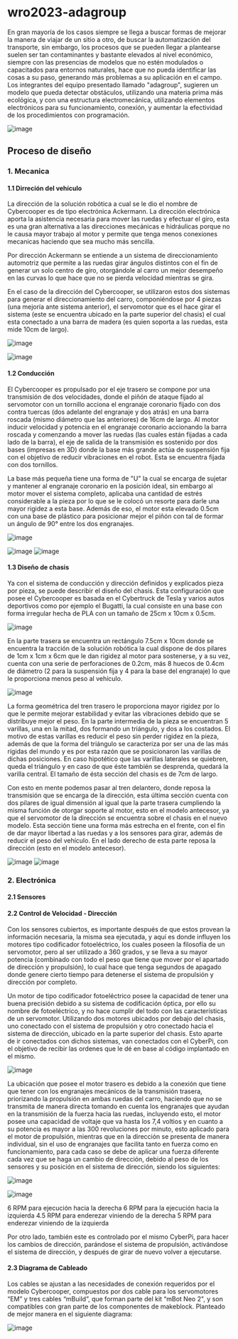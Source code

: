 # wro2023-adagroup


 <p style = "text-aling:center;">En gran mayoría de los casos siempre se llega a buscar formas de mejorar la manera de viajar de un sitio a otro, de buscar la automatización del transporte, sin embargo, los procesos que se pueden llegar a plantearse suelen ser tan contaminantes y bastante elevados al nivel económico, siempre con las presencias de modelos que no estén modulados o capacitados para entornos naturales, hace que no pueda identificar las cosas a su paso, generando más problemas a su aplicación en el campo. Los integrantes del equipo presentado llamado "adagroup", sugieren un modelo que pueda detectar obstáculos, utilizando una materia prima más ecológica, y con una estructura electromecánica, utilizando elementos electrónicos para su funcionamiento, conexión, y aumentar la efectividad de los procedimientos con programación. </p> 
      

![image](https://github.com/kaolof/wro2023-adagroup/assets/67702983/b2134ed8-f877-4dc1-98cd-a1e834340fa6)

## Proceso de diseño

### 1. Mecanica


#### 1.1 Dirreción del vehículo


   La dirección de la solución robótica a cual se le dio el nombre de Cybercooper es de tipo electrónica Ackermann. La dirección electrónica aporta la asistencia necesaria para mover las ruedas y efectuar el giro, esta es una gran alternativa a las direcciones mecánicas e hidráulicas porque no le causa mayor trabajo al motor y permite que tenga menos conexiones mecanicas haciendo que sea mucho más sencilla.


   Por dirección Ackermann se entiende a un sistema de direccionamiento automotriz que permite a las ruedas girar ángulos distintos con el fin de generar un solo centro de giro, otorgándole al carro un mejor desempeño en las curvas lo que hace que no se pierda velocidad mientras se gira.


   En el caso de la dirección del Cybercooper, se utilizaron estos dos sistemas para generar el direccionamiento del carro, componiéndose por 4 piezas (una mejoría ante sistema anterior), el servomotor que es el hace girar el sistema (este se encuentra ubicado en la parte superior del chasis) el cual esta conectado a una barra de madera (es quien soporta a las ruedas, esta mide 10cm de largo).
   

   ![image](https://github.com/kaolof/wro2023-adagroup/assets/143504227/a5c072bf-58dd-42a7-a56e-582bbea6aa07)

![image](https://github.com/kaolof/wro2023-adagroup/assets/143504227/31ab27e4-263e-4ec8-95d0-6e37e6e0bd2b)


#### 1.2 Conducción


   El Cybercooper es propulsado por el eje trasero se compone por una transmisión de dos velocidades, donde el piñón de ataque fijado al servomotor con un tornillo acciona el engranaje coronario fijado con dos contra tuercas (dos adelante del engranaje y dos atrás) en una barra roscada (mismo diámetro que las anteriores) de 16cm de largo. 
   Al motor inducir velocidad y potencia en el engranaje coronario accionando la barra roscada y comenzando a mover las ruedas (las cuales están fijadas a cada lado de la barra), el eje de salida de la transmisión es sostenido por dos bases (impresas en 3D) donde la base más grande actúa de suspensión fija con el objetivo de reducir vibraciones en el robot. Esta se encuentra fijada con dos tornillos.


  La base más pequeña tiene una forma de "U" la cual se encarga de sujetar y mantener al engranaje coronario en la posición ideal, sin embargo al motor mover el sistema completo, aplicaba una cantidad de estrés considerable a la pieza por lo que se le colocó un resorte para darle una mayor rigidez a esta base. Además de eso, el motor esta elevado 0.5cm con una base de plástico para posicionar mejor el piñón con tal de formar un ángulo de 90° entre los dos engranajes.

  

  ![image](https://github.com/kaolof/wro2023-adagroup/assets/143504227/c189a656-0939-48ea-8804-4de5f8ac7182)

![image](https://github.com/kaolof/wro2023-adagroup/assets/143504227/5835d127-a4bb-48cb-a9b3-19ae07e2077a)
![image](https://github.com/kaolof/wro2023-adagroup/assets/143504227/33d9caad-8311-46d4-9b29-167f61af3b94)


  
#### 1.3 Diseño de chasis


  Ya con el sistema de conducción y dirección definidos y explicados pieza por pieza, se puede describir el diseño del chasis.
  Esta configuración que posee el Cybercooper es basada en el Cybertruck de Tesla y varios autos deportivos como por ejemplo el Bugatti, la cual consiste en una base con forma irregular hecha de PLA con un tamaño de 25cm x 10cm x 0.5cm. 

  
  ![image](https://github.com/kaolof/wro2023-adagroup/assets/143504227/0e9d6c2e-6a99-4a42-a0a9-262a7080143f)


  En la parte trasera se encuentra un rectángulo 7.5cm x 10cm donde se encuentra la tracción de la solución robótica la cual dispone de dos pilares de 1cm x 1cm x 6cm que le dan rigidez al motor para sostenerse, y a su vez, cuenta con una serie de perforaciones de 0.2cm, más 8 huecos de 0.4cm de diámetro (2 para la suspensión fija y 4 para la base del engranaje) lo que le proporciona menos peso al vehículo. 

  
  ![image](https://github.com/kaolof/wro2023-adagroup/assets/143504227/272011f7-1864-4df3-817f-e549e99733f8)

  
  La forma geométrica del tren trasero le proporciona mayor rigidez por lo que le permite mejorar estabilidad y evitar las vibraciones debido que se distribuye mejor el peso. 
En la parte intermedia de la pieza se encuentran 5 varillas, una en la mitad, dos formando un triángulo, y dos a los costados. El motivo de estas varillas es reducir el peso sin perder rigidez en la pieza, además de que la forma del triángulo se caracteriza por ser una de las más rígidas del mundo y es por esta razón que se posicionaron las varillas de dichas posiciones. En caso hipotético que las varillas laterales se quiebren, queda el triángulo y en caso de que éste también se desprenda, quedará la varilla central. El tamaño de ésta sección del chasis es de 7cm de largo. 

  Con esto en mente podemos pasar al tren delantero, donde reposa la transmisión que se encarga de la dirección, esta última sección cuenta con dos pilares de igual dimensión al igual que la parte trasera cumpliendo la misma función de otorgar soporte al motor, esto en el modelo antecesor, ya que el servomotor de la dirección se encuentra sobre el chasis en el nuevo modelo. Esta sección tiene una forma más estrecha en el frente, con el fin de dar mayor libertad a las ruedas y a los sensores para girar, además de reducir el peso del vehículo. En el lado derecho de esta parte reposa la dirección (esto en el modelo antecesor).  
  

![image](https://github.com/kaolof/wro2023-adagroup/assets/143504227/3192a14e-2c05-4049-a3b1-508dbd41b6b3)
![image](https://github.com/kaolof/wro2023-adagroup/assets/143504227/5658bad8-aead-4968-91ad-f4b8118558d7)


### 2. Electrónica


#### 2.1 Sensores
#### 2.2 Control de Velocidad - Dirección
  
  
  Con los sensores cubiertos, es importante después de que estos provean la información necesaria, la misma sea ejecutada, y aquí es donde influyen los motores tipo codificador fotoeléctrico, los cuales poseen la filosofía de un servomotor, pero al ser utilizado a 360 grados, y se lleva a su mayor potencia (combinado con todo el peso que tiene que mover por el apartado de dirección y propulsión), lo cual hace que tenga segundos de apagado donde genere cierto tiempo para detenerse el sistema de propulsión y dirección por completo.

  Un motor de tipo codificador fotoeléctrico posee la capacidad de tener una buena precisión debido a su sistema de codificación óptica, por ello su nombre de fotoeléctrico, y no hace cumplir del todo con las características de un servomotor. Utilizando dos motores ubicados por debajo del chasis, uno conectado con el sistema de propulsión y otro conectado hacia el sistema de dirección, ubicado en la parte superior del chasis. Esto aparte de ir conectados con dichos sistemas, van conectados con el CyberPi, con el objetivo de recibir las ordenes que le dé en base al código implantado en el mismo.

  ![image](https://github.com/kaolof/wro2023-adagroup/assets/143504227/f2eb837d-10e1-4aaa-bdc4-cdad9cb2d863)

  La ubicación que posee el motor trasero es debido a la conexión que tiene que tener con los engranajes mecánicos de la transmisión trasera, priorizando la propulsión en ambas ruedas del carro, haciendo que no se transmita de manera directa tomando en cuenta los engranajes que ayudan en la transmisión de la fuerza hacia las ruedas, incluyendo esto, el motor posee una capacidad de voltaje que va hasta los 7,4 voltios y en cuanto a su potencia es mayor a las 300 revoluciones por minuto, esto aplicado para el motor de propulsión, mientras que en la dirección se presenta de manera individual, sin el uso de engranajes que facilita tanto en fuerza como en funcionamiento, para cada caso se debe de aplicar una fuerza diferente cada vez que se haga un cambio de dirección, debido al peso de los sensores y su posición en el sistema de dirección, siendo los siguientes:
  
  ![image](https://github.com/kaolof/wro2023-adagroup/assets/143504227/e5235a43-37e2-4d53-bc61-5dcd5ab72fea)

  ![image](https://github.com/kaolof/wro2023-adagroup/assets/143504227/52737f42-dba2-4111-bc67-400b879670e9)



6 RPM para ejecución hacia la derecha
6 RPM para la ejecución hacia la izquierda
4.5 RPM para enderezar viniendo de la derecha
5 RPM para enderezar viniendo de la izquierda

  Por otro lado, también este es controlado por el mismo CyberPi, para hacer los cambios de dirección, parándose el sistema de propulsión, activándose el sistema de dirección, y después de girar de nuevo volver a ejecutarse.

#### 2.3 Diagrama de Cableado
  
  
  Los cables se ajustan a las necesidades de conexión requeridos por el modelo Cybercooper, compuestos por dos cable para los servomotores “EM” y tres cables “mBuild”, que forman parte del kit “mBot Neo 2", y son compatibles con gran parte de los componentes de makeblock. Planteado de mejor manera en el siguiente diagrama:

  ![image](https://github.com/kaolof/wro2023-adagroup/assets/143504227/5f89377c-6a0a-4827-95d9-5083a895c123)

  
